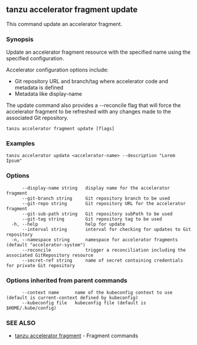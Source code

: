 ## tanzu accelerator fragment update

This command update an accelerator fragment.

### Synopsis

Update an accelerator fragment resource with the specified name using the specified configuration.

Accelerator configuration options include:
- Git repository URL and branch/tag where accelerator code and metadata is defined
- Metadata like display-name

The update command also provides a --reconcile flag that will force the accelerator fragment to be refreshed
with any changes made to the associated Git repository.

```console
tanzu accelerator fragment update [flags]
```

### Examples

```console
tanzu accelerator update <accelerator-name> --description "Lorem Ipsum"
```

### Options

```console
      --display-name string   display name for the accelerator fragment
      --git-branch string     Git repository branch to be used
      --git-repo string       Git repository URL for the accelerator fragment
      --git-sub-path string   Git repository subPath to be used
      --git-tag string        Git repository tag to be used
  -h, --help                  help for update
      --interval string       interval for checking for updates to Git repository
  -n, --namespace string      namespace for accelerator fragments (default "accelerator-system")
      --reconcile             trigger a reconciliation including the associated GitRepository resource
      --secret-ref string     name of secret containing credentials for private Git repository
```

### Options inherited from parent commands

```console
      --context name      name of the kubeconfig context to use (default is current-context defined by kubeconfig)
      --kubeconfig file   kubeconfig file (default is $HOME/.kube/config)
```

### SEE ALSO

* [tanzu accelerator fragment](tanzu_accelerator_fragment.md)	 - Fragment commands

